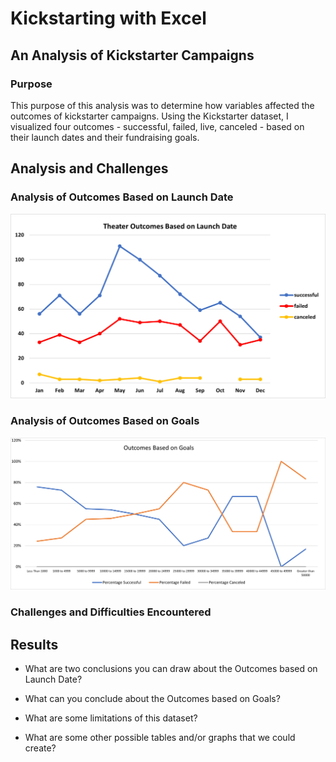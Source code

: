 # Kickstarting with Excel

## An Analysis of Kickstarter Campaigns

### Purpose
This purpose of this analysis was to determine how variables affected the outcomes of kickstarter campaigns. Using the Kickstarter dataset, I visualized four outcomes - successful, failed, live, canceled - based on their launch dates and their fundraising goals.
## Analysis and Challenges

### Analysis of Outcomes Based on Launch Date
![Theater_Outcomes_vs_Launches](Theater_Outcomes_vs_Launch.png)
### Analysis of Outcomes Based on Goals
![Outcomes_vs_Goals](Outcomes_vs_Goals.png)
### Challenges and Difficulties Encountered

## Results

- What are two conclusions you can draw about the Outcomes based on Launch Date?

- What can you conclude about the Outcomes based on Goals?

- What are some limitations of this dataset?

- What are some other possible tables and/or graphs that we could create?
